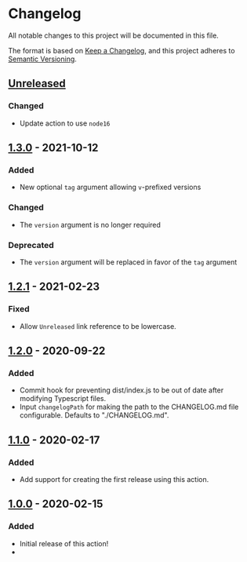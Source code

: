 # Changelog

All notable changes to this project will be documented in this file.

The format is based on [Keep a Changelog](https://keepachangelog.com/en/1.0.0/),
and this project adheres to [Semantic Versioning](https://semver.org/spec/v2.0.0.html).

## [Unreleased]

### Changed

-  Update action to use `node16`

## [1.3.0] - 2021-10-12

### Added

-  New optional `tag` argument allowing `v`-prefixed versions

### Changed

-  The `version` argument is no longer required

### Deprecated

-  The `version` argument will be replaced in favor of the `tag` argument

## [1.2.1] - 2021-02-23

### Fixed

-   Allow `Unreleased` link reference to be lowercase.

## [1.2.0] - 2020-09-22

### Added

-   Commit hook for preventing dist/index.js to be out of date after modifying Typescript files.
-   Input `changelogPath` for making the path to the CHANGELOG.md file configurable. Defaults to "./CHANGELOG.md".

## [1.1.0] - 2020-02-17

### Added

-   Add support for creating the first release using this action.

## [1.0.0] - 2020-02-15

### Added

-   Initial release of this action!
-   
[Unreleased]: https://github.com/thomaseizinger/keep-a-changelog-new-release/compare/1.3.0...HEAD

[1.3.0]: https://github.com/thomaseizinger/keep-a-changelog-new-release/compare/1.2.1...1.3.0

[1.2.1]: https://github.com/thomaseizinger/keep-a-changelog-new-release/compare/1.2.0...1.2.1

[1.2.0]: https://github.com/thomaseizinger/keep-a-changelog-new-release/compare/1.1.0...1.2.0

[1.1.0]: https://github.com/thomaseizinger/keep-a-changelog-new-release/compare/1.0.0...1.1.0

[1.0.0]: https://github.com/thomaseizinger/keep-a-changelog-new-release/compare/8f254ca247120d87500da53956ae6c0c9d9fae3e...1.0.0


